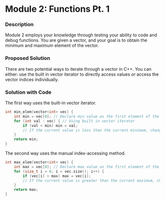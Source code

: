 # Module 2: Functions Pt. 1

### Description
Module 2 employs your knowledge through testing your ability to code and debug functions. You are given a vector, and your goal is to obtain the minimum and maximum element of the vector.

### Proposed Solution
There are two potential ways to iterate through a vector in C++. You can either: use the built in vector iterator to directly access values _or_ access the vector indices individually. 

### Solution with Code
The first way uses the built-in vector iterator. 
```cpp
int min_elem(vector<int> vec) {
    int min = vec[0]; // Declare min value as the first element of the vector
    for (int val : vec) { // Using built in vector iterator
        if (val < min) min = val; 
        // If the current value is less than the current minimum, change min
    }
    return min;
}
```
The second way uses the manual index-accessing method. 
```cpp
int max_elem(vector<int> vec) {
    int max = vec[0]; // Declare max value as the first element of the vector
    for (size_t i = 0; i < vec.size(); i++) {
        if (vec[i] > max) max = vec[i];
        // If the current value is greater than the current maximum, change max
    }
    return max;
}
```